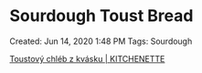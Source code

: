 # Sourdough Toust Bread

Created: Jun 14, 2020 1:48 PM
Tags: Sourdough

[Toustový chléb z kvásku | KITCHENETTE](https://kitchenette.cz/clanek/toastovy-chleb-z-kvasku)